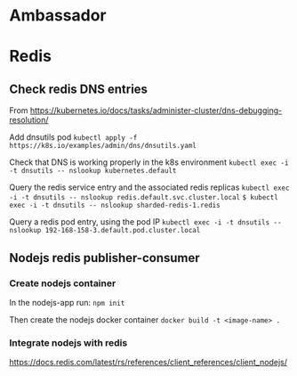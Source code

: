 # Ambassador

# Redis
## Check redis DNS entries

From https://kubernetes.io/docs/tasks/administer-cluster/dns-debugging-resolution/

Add dnsutils pod
`kubectl apply -f https://k8s.io/examples/admin/dns/dnsutils.yaml`

Check that DNS is working properly in the k8s environment
`kubectl exec -i -t dnsutils -- nslookup kubernetes.default`

Query the redis service entry and the associated redis replicas
`kubectl exec -i -t dnsutils -- nslookup redis.default.svc.cluster.local`
`$ kubectl exec -i -t dnsutils -- nslookup sharded-redis-1.redis`

Query a redis pod entry, using the pod IP
`kubectl exec -i -t dnsutils -- nslookup 192-168-158-3.default.pod.cluster.local`

## Nodejs redis publisher-consumer

### Create nodejs container
In the nodejs-app run:
`npm init` 

Then create the nodejs docker container
`docker build -t <image-name> .`

### Integrate nodejs with redis

https://docs.redis.com/latest/rs/references/client_references/client_nodejs/


